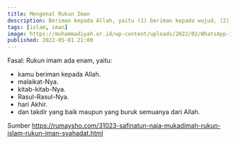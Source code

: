 ```yaml
---
title: Mengenal Rukun Iman
description: Beriman kepada Allah, yaitu (1) beriman kepada wujud, (2) beriman kepada sifat dan perbuatan Allah, (3) beriman kepada uluhiyyah (Allah satu-satunya yang berhak diibadahi). Allah yang memiliki setiap sifat kesempurnaan yang sesuai dengan Dzat Allah Yang Mahatinggi dan tidak pantas disandarkan kepada Allah berbagai kekurangan.
tags: [islam, iman]
image: https://muhammadiyah.or.id/wp-content/uploads/2022/02/WhatsApp-Image-2022-02-16-at-14.20.44.jpeg
published: 2022-05-01 21:00
---
```


Fasal: Rukun imam ada enam, yaitu:

- kamu beriman kepada Allah.
- malaikat-Nya.
- kitab-kitab-Nya.
- Rasul-Rasul-Nya.
- hari Akhir.
- dan takdir yang baik maupun yang buruk semuanya dari Allah.

Sumber https://rumaysho.com/31023-safinatun-naja-mukadimah-rukun-islam-rukun-iman-syahadat.html
